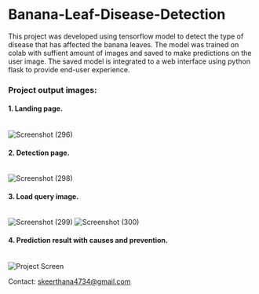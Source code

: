 # Banana-Leaf-Disease-Detection

This project was developed using tensorflow model to detect the type of disease that has affected the banana leaves. The model was trained on colab with suffient amount of images and saved to make predictions on the user image.
The saved model is integrated to a web interface using python flask to provide end-user experience.

### Project output images:
#### 1. Landing page.<br><br>
![Screenshot (296)](https://github.com/sKeerthana4734/Banana-Leaf-Disease-Detection/assets/91558152/a62915d3-c487-48fe-a63e-78a193318dc0)

#### 2. Detection page. <br><br>
![Screenshot (298)](https://github.com/sKeerthana4734/Banana-Leaf-Disease-Detection/assets/91558152/c8a2d656-f76d-45f1-9002-189178ca45ae)


#### 3. Load query image.<br><br>
![Screenshot (299)](https://github.com/sKeerthana4734/Banana-Leaf-Disease-Detection/assets/91558152/e470b416-b8bc-4643-ac3c-b2e3d9d1ee38)
![Screenshot (300)](https://github.com/sKeerthana4734/Banana-Leaf-Disease-Detection/assets/91558152/1f6e7201-f4b1-43f3-a7b9-5a8f2253c926)

#### 4. Prediction result with causes and prevention.<br><br>
![Project Screen](https://github.com/sKeerthana4734/Banana-Leaf-Disease-Detection/assets/91558152/1e3dc4aa-88c6-4d6f-abd5-3ee2f611f033)

Contact: skeerthana4734@gmail.com
